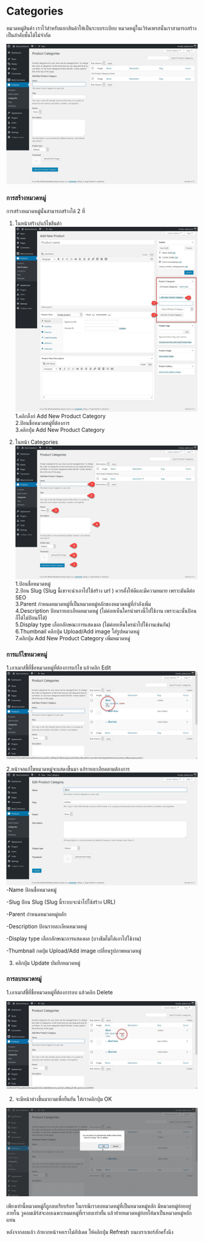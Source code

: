 # Categories

หมวดหมู่สินค้า เราไว้สำหรับแยกสินค้าให้เป็นระบบระเบียบ หมวดหมู่ในเวิร์ดเพรสนั้นเราสามารถสร้างเป็นลำดับชั้นได้ไม่จำกัด

![](/assets/2017-02-10_11-16-11.jpg)

### การสร้างหมวดหมู่

การสร้างหมวดหมู่นั้นสามารถสร้างได้ 2 ที่

1. ในหน้าสร้าง/แก้ไขสินค้า  
   ![](/assets/2017-02-10_11-25-53.jpg)  
   1.คลิกลิ้งก์ Add New Product Category  
   2.ป้อนชื่อหมวดหมู่ที่ต้องการ  
   3.คลิกปุ่ม Add New Product Category

2. ในหน้า Categories  
   ![](/assets/2017-02-10_11-38-24.jpg)1.ป้อนชื่อหมวดหมู่  
   2.ป้อน Slug \(Slug นี้เขาจะนำเอาไปใช้สร้าง url \) ควรตั้งให้ดีและมีความหมาย เพราะมันดีต่อ SEO  
   3.Parent กำหนดหมวดหมู่ที่เป็นหมวดหมู่หลักของหมวดหมู่ที่กำลังเพิ่ม  
   4.Description ป้อนรายละเอียดหมวดหมู่ \(ไม่ค่อยเห็นใครนำตรงนี้ไปใช้งาน เพราะฉะนั้นป้อนก็ได้ไม่ป้อนก็ได้\)  
   5.Display type เลือกลักษณะการแสดงผล \(ไม่ค่อยเห็นใครนำไปใช้งานเช่นกัน\)  
   6.Thumbnail คลิกปุ่ม Upload/Add image ใส่รูปหมวดหมู่  
   7.คลิกปุ่ม Add New Product Category เพิ่มหมวดหมู่



### การแก้ไขหมวดหมู่

1.เอาเมาส์ชี้ที่ชื่อหมวดหมู่ที่ต้องการแก้ไข แล้วคลิก Edit  
![](/assets/2017-02-10_11-59-28.jpg)

2.หน้าจอแก้ไขหมวดหมู่จะแสดงขึ้นมา แก้รายละเอียดตามต้องการ  
![](/assets/2017-02-10_12-01-24.jpg)-Name ป้อนชื่อหมวดหมู่

-Slug ป้อน Slug \(Slug นี้ระบบจะนำไปใช้สร้าง URL\)

-Parent กำหนดหมวดหมู่หลัก

-Description ป้อนรายละเอียดหมวดหมู่

-Display type เลือกลักษณะการแสดงผล \(บางธีมไม่ได้เอาไปใช้งาน\)

-Thumbnail กดปุ่ม Upload/Add image เปลี่ยนรูปภาพหมวดหมู่

3. คลิกปุ่ม Update บันทึกหมวดหมู่



### การลบหมวดหมู่

1.เอาเมาส์ชี้ที่ชื่อหมวดหมู่ที่ต้องการลบ แล้วคลิก Delete

![](/assets/2017-02-10_12-06-37.jpg)

2. จะมีหน้าต่างขึ้นมาถามเพื่อยืนยัน ให้เราคลิกปุ่ม OK

![](/assets/2017-02-10_12-07-58.jpg)

เพียงเท่านี้หมวดหมู่ก็ถูกลบเรียบร้อย  ในกรณีเราลบหมวดหมู่ที่เป็นหมวดหมู่หลัก มีหมวดหมู่ย่อยอยู่ภายใน วูคอมเมิร์สจะลบเฉพาะหมดหมู่ที่เราลบเท่าทั้น แล้วย้ายหมวดหมู่ย่อยให้มาเป็นหมวดหมู่หลักแทน 

หลังจากลบแล้ว ถ้าหากหน้าจอเราไม่อัปเดต ให้คลิกปุ่ม Refresh บนเบราเซอร์สักครั้งนึง



